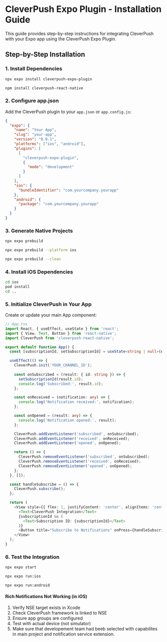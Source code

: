# CleverPush Expo Plugin - Installation Guide

This guide provides step-by-step instructions for integrating CleverPush with your Expo app using the CleverPush Expo Plugin.

## Step-by-Step Installation

### 1. Install Dependencies

```bash
npx expo install cleverpush-expo-plugin

npm install cleverpush-react-native
```

### 2. Configure app.json

Add the CleverPush plugin to your `app.json` or `app.config.js`:

```json
{
  "expo": {
    "name": "Your App",
    "slug": "your-app",
    "version": "0.0.1",
    "platforms": ["ios", "android"],
    "plugins": [
      [
        "cleverpush-expo-plugin",
        {
          "mode": "development"
        }
      ]
    ],
    "ios": {
      "bundleIdentifier": "com.yourcompany.yourapp"
    },
    "android": {
      "package": "com.yourcompany.yourapp"
    }
  }
}
```

### 3. Generate Native Projects

```bash
npx expo prebuild

npx expo prebuild --platform ios

npx expo prebuild --clean
```

### 4. Install iOS Dependencies

```bash
cd ios
pod install
cd ..
```

### 5. Initialize CleverPush in Your App

Create or update your main App component:

```typescript
// App.tsx
import React, { useEffect, useState } from 'react';
import { View, Text, Button } from 'react-native';
import CleverPush from 'cleverpush-react-native';

export default function App() {
  const [subscriptionId, setSubscriptionId] = useState<string | null>(null);

  useEffect(() => {
    CleverPush.init('YOUR_CHANNEL_ID');
    
    const onSubscribed = (result: { id: string }) => {
      setSubscriptionId(result.id);
      console.log('Subscribed:', result.id);
    };

    const onReceived = (notification: any) => {
      console.log('Notification received:', notification);
    };

    const onOpened = (result: any) => {
      console.log('Notification opened:', result);
    };

    CleverPush.addEventListener('subscribed', onSubscribed);
    CleverPush.addEventListener('received', onReceived);
    CleverPush.addEventListener('opened', onOpened);

    return () => {
      CleverPush.removeEventListener('subscribed', onSubscribed);
      CleverPush.removeEventListener('received', onReceived);
      CleverPush.removeEventListener('opened', onOpened);
    };
  }, []);

  const handleSubscribe = () => {
    CleverPush.subscribe();
  };

  return (
    <View style={{ flex: 1, justifyContent: 'center', alignItems: 'center' }}>
      <Text>CleverPush Integration</Text>
      {subscriptionId && (
        <Text>Subscription ID: {subscriptionId}</Text>
      )}
      <Button title="Subscribe to Notifications" onPress={handleSubscribe} />
    </View>
  );
}
```

### 6. Test the Integration


```bash
npx expo start

npx expo run:ios

npx expo run:android
```


#### Rich Notifications Not Working (in iOS)
1. Verify NSE target exists in Xcode
2. Check CleverPush framework is linked to NSE
3. Ensure app groups are configured
4. Test with actual device (not simulator)
5. Make sure that developement team had beeb selected with capabilites in main project and notification service extension.



